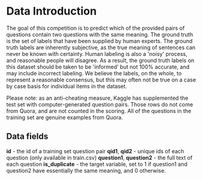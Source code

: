 # Data Introduction

The goal of this competition is to predict which of the provided pairs of questions contain two questions with the same meaning. The ground truth is the set of labels that have been supplied by human experts. The ground truth labels are inherently subjective, as the true meaning of sentences can never be known with certainty. Human labeling is also a 'noisy' process, and reasonable people will disagree. As a result, the ground truth labels on this dataset should be taken to be 'informed' but not 100% accurate, and may include incorrect labeling. We believe the labels, on the whole, to represent a reasonable consensus, but this may often not be true on a case by case basis for individual items in the dataset.

Please note: as an anti-cheating measure, Kaggle has supplemented the test set with computer-generated question pairs. Those rows do not come from Quora, and are not counted in the scoring. All of the questions in the training set are genuine examples from Quora.

## Data fields

**id** - the id of a training set question pair
**qid1**, **qid2** - unique ids of each question (only available in train.csv)
**question1**, **question2** - the full text of each question
**is_duplicate** - the target variable, set to 1 if question1 and question2 have essentially the same meaning, and 0 otherwise.